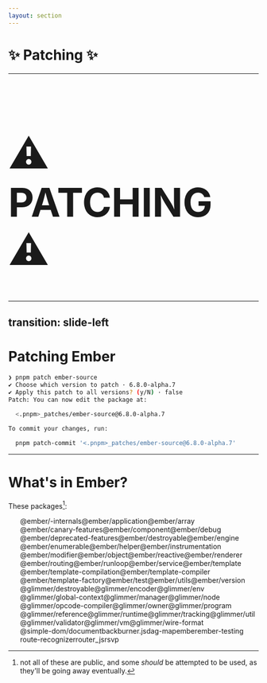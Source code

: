 ```yaml
---
layout: section
---
```


# ✨ Patching ✨

<!-- 

Ok, so now that everyone here is experts at debugging, let's say you discover something you want to
change. Something you want to test out in your project.

We can patch it locally before we commit to a PR.


-->

---

<div class="centered">

<h1 style="font-size: 5rem"> ⚠️ PATCHING ⚠️ </h1>

</div>

<!-- 

Big disclaimer here though, patching is something you have to maintain.
I consider patches in big applications as tech debt. Sometimes this tech debt is necessary.  

If you instead submit a pull request, you won't have to maintain the code -- this is the ideal.

If you keep a patch around forever, you've (potentially accidentally) decided that it's more worth it to maintain your change
forever yourself, rather than trick a maintainer to do it for you.

-->

---
transition: slide-left
---


# Patching Ember

<div class="medium-code">

```bash
❯ pnpm patch ember-source
✔ Choose which version to patch · 6.8.0-alpha.7
✔ Apply this patch to all versions? (y/N) · false
Patch: You can now edit the package at:

  <.pnpm>_patches/ember-source@6.8.0-alpha.7

To commit your changes, run:

  pnpm patch-commit '<.pnpm>_patches/ember-source@6.8.0-alpha.7'

```

</div>

<!-- 

If you use pnpm, patching is super easy.

It's just two commands.

Now, you may thinking? Ember's perfect, it has no flaws? what could I possibly want to patch?!

Don't you worry, I'll show you 

-->

---

# What's in Ember?

These packages[^access-restricted]:

[^access-restricted]: not all of these are public, and some _should_ be attempted to be used, as they'll be going away eventually. 

<style>
  .wrapped-non-list {
	  ul {
		  display: flex;
		  flex-wrap: wrap;
		  li {
			  list-style: none;
		  }
	  }
  }
</style>

<div class="wrapped-non-list">

- @ember/-internals
- @ember/application
- @ember/array
- @ember/canary-features
- @ember/component
- @ember/debug
- @ember/deprecated-features
- @ember/destroyable
- @ember/engine
- @ember/enumerable
- @ember/helper
- @ember/instrumentation
- @ember/modifier
- @ember/object
- @ember/reactive
- @ember/renderer
- @ember/routing
- @ember/runloop
- @ember/service
- @ember/template
- @ember/template-compilation
- @ember/template-compiler
- @ember/template-factory
- @ember/test
- @ember/utils
- @ember/version
- @glimmer/destroyable
- @glimmer/encoder
- @glimmer/env
- @glimmer/global-context
- @glimmer/manager
- @glimmer/node
- @glimmer/opcode-compiler
- @glimmer/owner
- @glimmer/program
- @glimmer/reference
- @glimmer/runtime
- @glimmer/tracking
- @glimmer/util
- @glimmer/validator
- @glimmer/vm
- @glimmer/wire-format
- @simple-dom/document
- backburner.js
- dag-map
- ember
- ember-testing
- route-recognizer
- router_js
- rsvp

</div>

<!--

First, we need to get a sense of what's in ember.

These are all the packages.

There are quite a few.

-->
